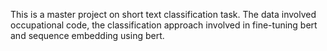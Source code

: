 This is a master project on short text classification task. The data involved occupational code, the classification approach involved in fine-tuning bert and sequence embedding using bert.
